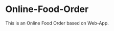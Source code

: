 # Online-Food-Order

This is an Online Food Order based on Web-App.

























































































